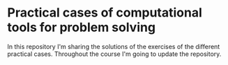 # Practical cases of computational tools for problem solving

In this repository I'm sharing the solutions of the exercises of the different practical cases.
Throughout the course I'm going to update the repository.
